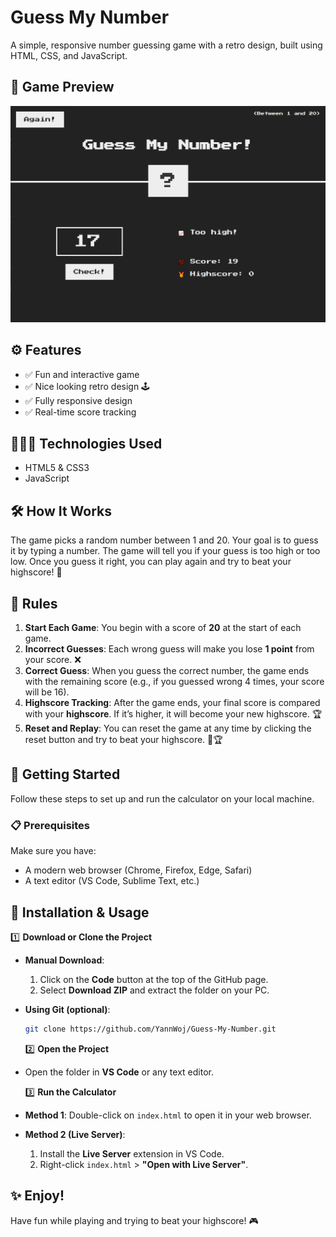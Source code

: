 # Guess My Number

A simple, responsive number guessing game with a retro design, built using HTML, CSS, and JavaScript.

## 📸 Game Preview

![Game Preview](assets/GuessMyNumber.png)

## ⚙️ Features

-  ✅ Fun and interactive game
-  ✅ Nice looking retro design 🕹️
-  ✅ Fully responsive design
-  ✅ Real-time score tracking

## 👨🏻‍💻 Technologies Used

-  HTML5 & CSS3
-  JavaScript

## 🛠️ How It Works

The game picks a random number between 1 and 20. Your goal is to guess it by typing a number. The game will tell you if your guess is too high or too low. Once you guess it right, you can play again and try to beat your highscore! 🎉

## 📝 Rules

1. **Start Each Game**: You begin with a score of **20** at the start of each game.
2. **Incorrect Guesses**: Each wrong guess will make you lose **1 point** from your score. ❌
3. **Correct Guess**: When you guess the correct number, the game ends with the remaining score (e.g., if you guessed wrong 4 times, your score will be 16).
4. **Highscore Tracking**: After the game ends, your final score is compared with your **highscore**. If it’s higher, it will become your new highscore. 🏆
5. **Reset and Replay**: You can reset the game at any time by clicking the reset button and try to beat your highscore. 🎯🏆

## 🏁 Getting Started

Follow these steps to set up and run the calculator on your local machine.

### 📋 Prerequisites

Make sure you have:

-  A modern web browser (Chrome, Firefox, Edge, Safari)
-  A text editor (VS Code, Sublime Text, etc.)

## 🚀 Installation & Usage

1️⃣ **Download or Clone the Project**

-  **Manual Download**:
   1. Click on the **Code** button at the top of the GitHub page.
   2. Select **Download ZIP** and extract the folder on your PC.
-  **Using Git (optional)**:

   ```bash
   git clone https://github.com/YannWoj/Guess-My-Number.git
   ```

   2️⃣ **Open the Project**

-  Open the folder in **VS Code** or any text editor.

   3️⃣ **Run the Calculator**

-  **Method 1**: Double-click on `index.html` to open it in your web browser.
-  **Method 2 (Live Server)**:
   1. Install the **Live Server** extension in VS Code.
   2. Right-click `index.html` > **"Open with Live Server"**.

## ✨ Enjoy!

Have fun while playing and trying to beat your highscore! 🎮
